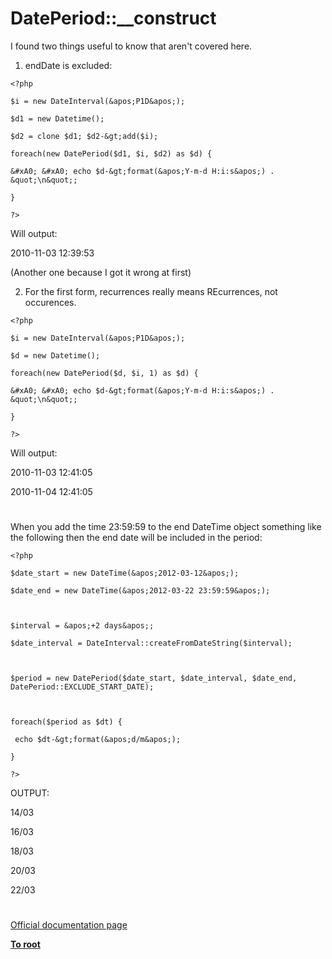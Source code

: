 # DatePeriod::__construct





I found two things useful to know that aren&apos;t covered here.



1. endDate is excluded:





```
<?php

$i = new DateInterval(&apos;P1D&apos;);

$d1 = new Datetime();

$d2 = clone $d1; $d2-&gt;add($i);

foreach(new DatePeriod($d1, $i, $d2) as $d) {

&#xA0; &#xA0; echo $d-&gt;format(&apos;Y-m-d H:i:s&apos;) . &quot;\n&quot;;

}

?>
```




Will output:

2010-11-03 12:39:53



(Another one because I got it wrong at first)

2. For the first form, recurrences really means REcurrences, not occurences.





```
<?php

$i = new DateInterval(&apos;P1D&apos;);

$d = new Datetime();

foreach(new DatePeriod($d, $i, 1) as $d) {

&#xA0; &#xA0; echo $d-&gt;format(&apos;Y-m-d H:i:s&apos;) . &quot;\n&quot;;

}

?>
```




Will output:

2010-11-03 12:41:05

2010-11-04 12:41:05

  

#



When you add the time 23:59:59 to the end DateTime object something like the following then the end date will be included in the period:





```
<?php

$date_start = new DateTime(&apos;2012-03-12&apos;);

$date_end = new DateTime(&apos;2012-03-22 23:59:59&apos;);



$interval = &apos;+2 days&apos;;

$date_interval = DateInterval::createFromDateString($interval);



$period = new DatePeriod($date_start, $date_interval, $date_end, DatePeriod::EXCLUDE_START_DATE);



foreach($period as $dt) {

 echo $dt-&gt;format(&apos;d/m&apos;);

}

?>
```




OUTPUT:

14/03

16/03

18/03

20/03

22/03

  

#

[Official documentation page](https://www.php.net/manual/en/dateperiod.construct.php)

**[To root](/README.md)**